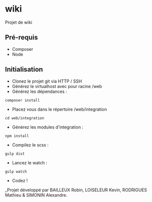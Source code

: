 wiki
====

Projet de wiki


Pré-requis
--------
* Composer
* Node

Initialisation
--------
* Clonez le projet git via HTTP / SSH
* Générez le virtualhost avec pour racine /web
* Générez les dépendances :
```shell
composer install
```
* Placez vous dans le répertoire /web/integration
```shell
cd web/integration
```
* Générez les modules d'integration :
```shell
npm install
```
* Compilez le scss :
```shell
gulp dist
```
* Lancez le watch :
```shell
gulp watch
```
* Codez !

_Projet développé par BAILLEUX Robin, LOISELEUR Kevin, RODRIGUES Mathieu & SIMONIN Alexandre.